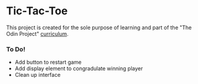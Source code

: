 # Tic-Tac-Toe
This project is created for the sole purpose of learning and part of the "The Odin Project" [curriculum](https://theodinproject.com/).

### To Do!
- Add button to restart game
- Add display element to congradulate winning player
- Clean up interface